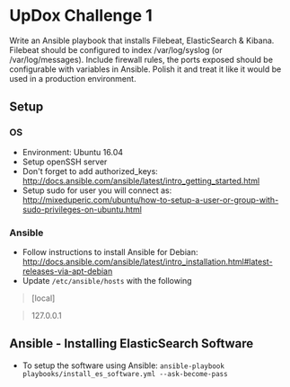# UpDox Challenge 1
Write an Ansible playbook that installs Filebeat,
ElasticSearch & Kibana. Filebeat should be configured
to index /var/log/syslog (or /var/log/messages). Include
firewall rules, the ports exposed should be configurable 
with variables in Ansible. Polish it and treat it like 
it would be used in a production environment.

## Setup
### OS
 * Environment: Ubuntu 16.04
 * Setup openSSH server
 * Don't forget to add authorized_keys: <http://docs.ansible.com/ansible/latest/intro_getting_started.html>
 * Setup sudo for user you will connect as: <http://mixeduperic.com/ubuntu/how-to-setup-a-user-or-group-with-sudo-privileges-on-ubuntu.html>

### Ansible
 * Follow instructions to install Ansible for Debian: <http://docs.ansible.com/ansible/latest/intro_installation.html#latest-releases-via-apt-debian>
 * Update `/etc/ansible/hosts` with the following

> [local] 

> 127.0.0.1


## Ansible - Installing ElasticSearch Software
* To setup the software using Ansible:
  `ansible-playbook playbooks/install_es_software.yml --ask-become-pass`
